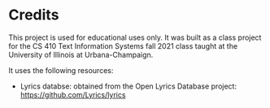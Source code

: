 # Credits
This project is used for educational uses only. It was built as a class project for the CS 410 Text Information Systems fall 2021 class taught at the University of Illinois at Urbana-Champaign. 

It uses the following resources: 
- Lyrics databse: obtained from the Open Lyrics Database project: https://github.com/Lyrics/lyrics

